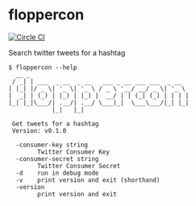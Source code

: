 # floppercon

[![Circle CI](https://circleci.com/gh/jfrazelle/floppercon.svg?style=svg)](https://circleci.com/gh/jfrazelle/floppercon)

Search twitter tweets for a hashtag

```console
$ floppercon --help
  __ _
 / _| | ___  _ __  _ __   ___ _ __ ___ ___  _ __
| |_| |/ _ \| '_ \| '_ \ / _ \ '__/ __/ _ \| '_ \
|  _| | (_) | |_) | |_) |  __/ | | (_| (_) | | | |
|_| |_|\___/| .__/| .__/ \___|_|  \___\___/|_| |_|
            |_|   |_|

 Get tweets for a hashtag
 Version: v0.1.0

  -consumer-key string
        Twitter Consumer Key
  -consumer-secret string
        Twitter Consumer Secret
  -d    run in debug mode
  -v    print version and exit (shorthand)
  -version
        print version and exit
```
